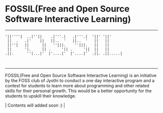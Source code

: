 # FOSSIL(Free and Open Source Software Interactive Learning) 

---
```
'||''''|  ..|''||    .|'''.|   .|'''.|  '||' '||'      
 ||  .   .|'    ||   ||..  '   ||..  '   ||   ||       
 ||''|   ||      ||   ''|||.    ''|||.   ||   ||       
 ||      '|.     || .     '|| .     '||  ||   ||       
.||.      ''|...|'  |'....|'  |'....|'  .||. .||.....| 
                                                       
                                                       
```                                                      
---                                     

FOSSIL(Free and Open Source Software Interactive Learning) is an initiative by the FOSS club of Jyothi to conduct a one day interactive program and a contest for students to learn more about programming and other related skills for their personal growth.  This would be a better opportunity for the students to upskill their knowledge.  

| Contents will added soon :) 
| 

